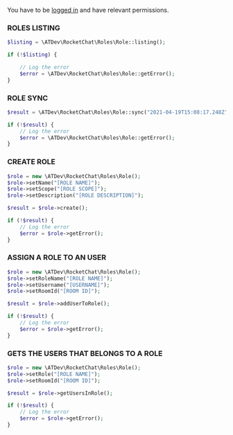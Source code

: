 You have to be [logged in](https://github.com/alekseykuleshov/rocket-chat#login) and have relevant permissions.

### ROLES LISTING

```php
$listing = \ATDev\RocketChat\Roles\Role::listing();

if (!$listing) {

	// Log the error
	$error = \ATDev\RocketChat\Roles\Role::getError();
}
```

### ROLE SYNC
```php
$result = \ATDev\RocketChat\Roles\Role::sync("2021-04-19T15:08:17.248Z");

if (!$result) {
	// Log the error
	$error = \ATDev\RocketChat\Roles\Role::getError();
}
```

### CREATE ROLE
```php
$role = new \ATDev\RocketChat\Roles\Role();
$role->setName("[ROLE NAME]");
$role->setScope("[ROLE SCOPE]");
$role->setDescription("[ROLE DESCRIPTION]");

$result = $role->create();

if (!$result) {
	// Log the error
	$error = $role->getError();
}
```

### ASSIGN A ROLE TO AN USER
```php
$role = new \ATDev\RocketChat\Roles\Role();
$role->setRoleName("[ROLE NAME]");
$role->setUsername("[USERNAME]");
$role->setRoomId("[ROOM ID]");

$result = $role->addUserToRole();

if (!$result) {
	// Log the error
	$error = $role->getError();
}
```

### GETS THE USERS THAT BELONGS TO A ROLE
```php
$role = new \ATDev\RocketChat\Roles\Role();
$role->setRole("[ROLE NAME]");
$role->setRoomId("[ROOM ID]");

$result = $role->getUsersInRole();

if (!$result) {
	// Log the error
	$error = $role->getError();
}
```